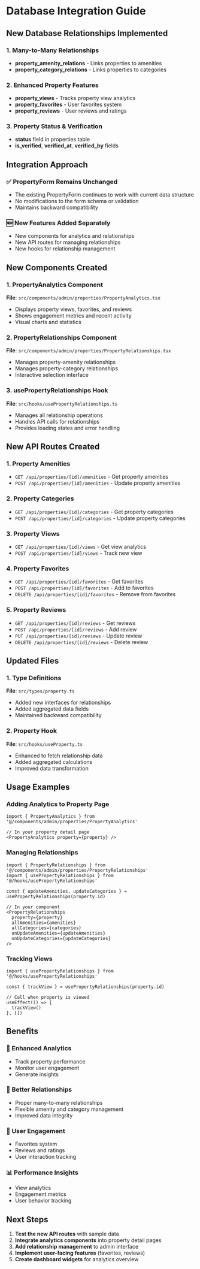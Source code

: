 # Database Integration Guide

## New Database Relationships Implemented

### 1. Many-to-Many Relationships
- **property_amenity_relations** - Links properties to amenities
- **property_category_relations** - Links properties to categories

### 2. Enhanced Property Features
- **property_views** - Tracks property view analytics
- **property_favorites** - User favorites system
- **property_reviews** - User reviews and ratings

### 3. Property Status & Verification
- **status** field in properties table
- **is_verified**, **verified_at**, **verified_by** fields

## Integration Approach

### ✅ PropertyForm Remains Unchanged
- The existing PropertyForm continues to work with current data structure
- No modifications to the form schema or validation
- Maintains backward compatibility

### 🆕 New Features Added Separately
- New components for analytics and relationships
- New API routes for managing relationships
- New hooks for relationship management

## New Components Created

### 1. PropertyAnalytics Component
**File**: `src/components/admin/properties/PropertyAnalytics.tsx`
- Displays property views, favorites, and reviews
- Shows engagement metrics and recent activity
- Visual charts and statistics

### 2. PropertyRelationships Component
**File**: `src/components/admin/properties/PropertyRelationships.tsx`
- Manages property-amenity relationships
- Manages property-category relationships
- Interactive selection interface

### 3. usePropertyRelationships Hook
**File**: `src/hooks/usePropertyRelationships.ts`
- Manages all relationship operations
- Handles API calls for relationships
- Provides loading states and error handling

## New API Routes Created

### 1. Property Amenities
- `GET /api/properties/[id]/amenities` - Get property amenities
- `POST /api/properties/[id]/amenities` - Update property amenities

### 2. Property Categories
- `GET /api/properties/[id]/categories` - Get property categories
- `POST /api/properties/[id]/categories` - Update property categories

### 3. Property Views
- `GET /api/properties/[id]/views` - Get view analytics
- `POST /api/properties/[id]/views` - Track new view

### 4. Property Favorites
- `GET /api/properties/[id]/favorites` - Get favorites
- `POST /api/properties/[id]/favorites` - Add to favorites
- `DELETE /api/properties/[id]/favorites` - Remove from favorites

### 5. Property Reviews
- `GET /api/properties/[id]/reviews` - Get reviews
- `POST /api/properties/[id]/reviews` - Add review
- `PUT /api/properties/[id]/reviews` - Update review
- `DELETE /api/properties/[id]/reviews` - Delete review

## Updated Files

### 1. Type Definitions
**File**: `src/types/property.ts`
- Added new interfaces for relationships
- Added aggregated data fields
- Maintained backward compatibility

### 2. Property Hook
**File**: `src/hooks/useProperty.ts`
- Enhanced to fetch relationship data
- Added aggregated calculations
- Improved data transformation

## Usage Examples

### Adding Analytics to Property Page
```tsx
import { PropertyAnalytics } from '@/components/admin/properties/PropertyAnalytics'

// In your property detail page
<PropertyAnalytics property={property} />
```

### Managing Relationships
```tsx
import { PropertyRelationships } from '@/components/admin/properties/PropertyRelationships'
import { usePropertyRelationships } from '@/hooks/usePropertyRelationships'

const { updateAmenities, updateCategories } = usePropertyRelationships(property.id)

// In your component
<PropertyRelationships 
  property={property}
  allAmenities={amenities}
  allCategories={categories}
  onUpdateAmenities={updateAmenities}
  onUpdateCategories={updateCategories}
/>
```

### Tracking Views
```tsx
import { usePropertyRelationships } from '@/hooks/usePropertyRelationships'

const { trackView } = usePropertyRelationships(property.id)

// Call when property is viewed
useEffect(() => {
  trackView()
}, [])
```

## Benefits

### 🎯 Enhanced Analytics
- Track property performance
- Monitor user engagement
- Generate insights

### 🔗 Better Relationships
- Proper many-to-many relationships
- Flexible amenity and category management
- Improved data integrity

### 👥 User Engagement
- Favorites system
- Reviews and ratings
- User interaction tracking

### 📊 Performance Insights
- View analytics
- Engagement metrics
- User behavior tracking

## Next Steps

1. **Test the new API routes** with sample data
2. **Integrate analytics components** into property detail pages
3. **Add relationship management** to admin interface
4. **Implement user-facing features** (favorites, reviews)
5. **Create dashboard widgets** for analytics overview 